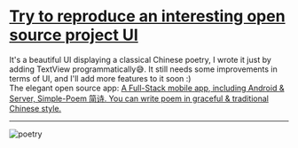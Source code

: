 # [Try to reproduce an interesting open source project UI](https://github.com/Jasmine-liang/gitblog/issues/8)

It's a beautiful UI displaying a classical Chinese poetry, I wrote it just by adding TextView programmatically😅. It still needs some improvements in terms of UI, and I'll add more features to it soon :)         
The elegant open source app: [A Full-Stack mobile app, including Android & Server, Simple-Poem 简诗. You can write poem in graceful & traditional Chinese style.](https://github.com/wingjay/jianshi)

----
![poetry](https://user-images.githubusercontent.com/63624438/112756385-80885d00-9017-11eb-9b0b-aea1d2ee7362.png)

